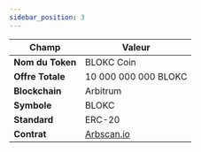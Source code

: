 ```yaml
---
sidebar_position: 3
---
```

| Champ              | Valeur                                                                              |
| ------------------ | ---------------------------------------------------------------------------------- |
| **Nom du Token**   | BLOKC Coin                                                                         |
| **Offre Totale**   | 10 000 000 000 BLOKC                                                               |
| **Blockchain**     | Arbitrum                                                                           |
| **Symbole**        | BLOKC                                                                              |
| **Standard**       | ERC-20                                                                             |
| **Contrat**        | [Arbscan.io](https://arbiscan.io/token/0xbc4d9d3dfe6ab1d36ede90050ce96fcb937469f0) | 